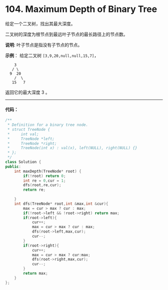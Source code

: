 # 104. Maximum Depth of Binary Tree

给定一个二叉树，找出其最大深度。

二叉树的深度为根节点到最远叶子节点的最长路径上的节点数。

**说明**: 叶子节点是指没有子节点的节点。

**示例**：
给定二叉树 `[3,9,20,null,null,15,7]`，

```
    3        
   / \        
  9  20       
    /  \      
   15   7     
```

返回它的最大深度 3 。

---


#### 代码：

```cpp
/**
 * Definition for a binary tree node.
 * struct TreeNode {
 *     int val;
 *     TreeNode *left;
 *     TreeNode *right;
 *     TreeNode(int x) : val(x), left(NULL), right(NULL) {}
 * };
 */
class Solution {
public:
    int maxDepth(TreeNode* root) {
        if(!root) return 0;
        int re = 0,cur = 1;
        dfs(root,re,cur);
        return re;
        
    }
    int dfs(TreeNode* root,int &max,int &cur){
        max = cur > max ? cur : max;
        if(!root->left && !root->right) return max;
        if(root->left){
            cur++;
            max = cur > max ? cur : max;
            dfs(root->left,max,cur);
            cur--;
        }
        if(root->right){
            cur++;
            max = cur > max ? cur:max;
            dfs(root->right,max,cur);
            cur--;
        }
        return max;
    }
};

```

